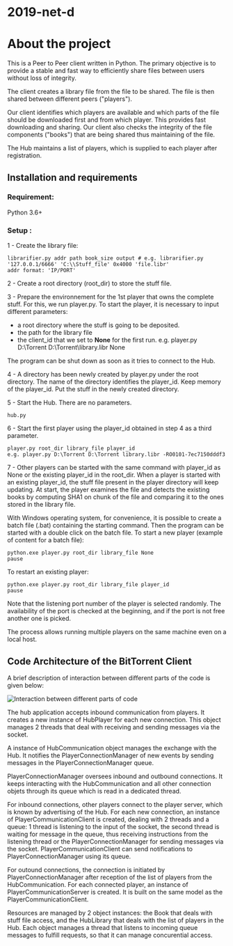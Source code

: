 # 2019-net-d

#  About the project

This is a Peer to Peer client written in Python. The primary objective is to provide a stable and fast way to efficiently share files between users without loss of integrity. <br/>

The client creates a library file from the file to be shared. The file is then shared between different peers ("players"). <br/>
 
Our client identifies which players are available and which parts of the file should be downloaded first and from which player. This provides fast downloading and sharing. Our client also checks the integrity of the file components ("books") that are being shared thus maintaining of the file. 

The Hub maintains a list of players, which is supplied to each player after registration.

## Installation and requirements

### Requirement: 
Python 3.6+  

### Setup :  
1 - Create the library file: 
```
librarifier.py addr path book_size output # e.g. librarifier.py '127.0.0.1/6666' 'C:\\Stuff_file' 0x4000 'file.libr'
addr format: 'IP/PORT'
```
2 - Create a root directory (root_dir) to store the stuff file.

3 - Prepare the environnement for the 1st player that owns the complete stuff. For this, we run player.py.
   To start the player, it is necessary to input different parameters:
   - a root directory where the stuff is going to be deposited.
   - the path for the library file
   - the client_id that we set to __None__ for the first run.
   e.g. player.py D:\Torrent D:\Torrent\library.libr None 
   
   The program can be shut down as soon as it tries to connect to the Hub.
 
 4 - A directory has been newly created by player.py under the root directory. The name of the directory identifies the player_id.
 Keep memory of the player_id.
 Put the stuff in the newly created directory.
 
 5 - Start the Hub. There are no parameters.
 ```
hub.py 
```  

6 - Start the first player using the player_id obtained in step 4 as a third parameter.
```   
player.py root_dir library_file player_id
e.g. player.py D:\Torrent D:\Torrent library.libr -RO0101-7ec7150dddf3      
```   

7 - Other players can be started with the same command with player_id as None or the existing player_id in the root_dir.
When a player is started with an existing player_id, the stuff file present in the player directory will keep updating.
At start, the player examines the file and detects the existing books by computing SHA1 on chunk of the file and comparing it to the ones stored in the library file.

With Windows operating system, for convenience, it is possible to create a batch file (.bat) containing the starting command. Then the program can be started with a double click on the batch file.
To start a new player (example of content for a batch file):
```   
python.exe player.py root_dir library_file None
pause
```
To restart an existing player:
``` 
python.exe player.py root_dir library_file player_id     
pause
```  


Note that the listening port number of the player is selected randomly. The availability of the port is checked at the beginning, and if the port is not free another one is picked.

The process allows running multiple players on the same machine even on a local host.


## Code Architecture of the BitTorrent Client

A brief description of interaction between different parts of the code is given below:

![Interaction between different parts of code](https://github.com/robinredX/ProjectBittorrent/blob/master/code_interaction.jpg)

The hub application accepts inbound communication from players. It creates a new instance of HubPlayer for each new connection. This object manages 2 threads that deal with receiving and sending messages via the socket.

A instance of HubCommunication object manages the exchange with the Hub. It notifies the PlayerConnectionManager of new events by sending messages in the PlayerConnectionManager queue.

PlayerConnectionManager oversees inbound and outbound connections. It keeps interacting with the HubCommunication and all other connection objets through its queue which is read in a dedicated thread.  

For inbound connections, other players connect to the player server, which is known by advertising of the Hub.
For each new connection, an instance of PlayerCommunicationClient is created, dealing with 2 threads and a queue: 1 thread is listening to the input of the socket, the second thread is waiting for message in the queue, thus receiving instructions from the listening thread or the PlayerConnectionManager for sending messages via the socket. PlayerCommunicationClient can send notifications to PlayerConnectionManager using its queue.

For outound connections, the connection is initiated by PlayerConnectionManager after reception of the list of players from the HubCommunication. For each connected player, an instance of PlayerCommunicationServer is created. It is built on the same model as the PlayerCommunicationClient.

Resources are managed by 2 object instances: the Book that deals with stuff file access, and the HubLibrary that deals with the list of players in the Hub. Each object manages a thread that listens to incoming queue messages to fulfill requests, so that it can manage concurential access.





